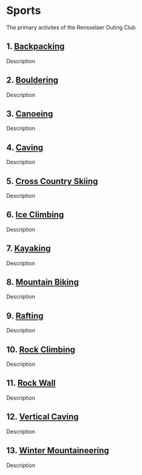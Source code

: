 # Sports

The primary activites of the Rensselaer Outing Club

## 1. [Backpacking](./backpacking)

Description

## 2. [Bouldering](./bouldering)

Description

## 3. [Canoeing](./canoeing)

Description

## 4. [Caving](./caving)

Description

## 5. [Cross Country Skiing](./cross-country-skiiing)

Description

## 6. [Ice Climbing](./ice-climbing)

Description

## 7. [Kayaking](./kayaking)

Description

## 8. [Mountain Biking](./mountain-biking)

Description

## 9. [Rafting](./rafting)

Description

## 10. [Rock Climbing](./rock-climbing)

Description

## 11. [Rock Wall](./rock-wall)

Description

## 12. [Vertical Caving](./vertical-caving)

Description

## 13. [Winter Mountaineering](./winter-mountaineering)

Description
